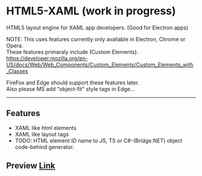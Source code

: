 # HTML5-XAML (work in progress)
HTML5 layout engine for XAML app developers. (Good for Electron apps)

NOTE: This uses features currently only avaliable in Electron, Chrome or Opera.<br>
These features primaraly include (Custom Elements): https://developer.mozilla.org/en-US/docs/Web/Web_Components/Custom_Elements/Custom_Elements_with_Classes

FireFox and Edge should support these features later.<br>
Also please MS add "object-fit" style tags in Edge...

----
Features
----
* XAML like html elements
* XAML like layout tags
* TODO: HTML element ID name to JS, TS or C#-(Bridge.NET) object code-behind generator.

Preview <a href="http://htmlpreview.github.io/?https://github.com/reignstudios/HTML5-XAML/blob/master/Samples/catalog.html">Link</a>
---
